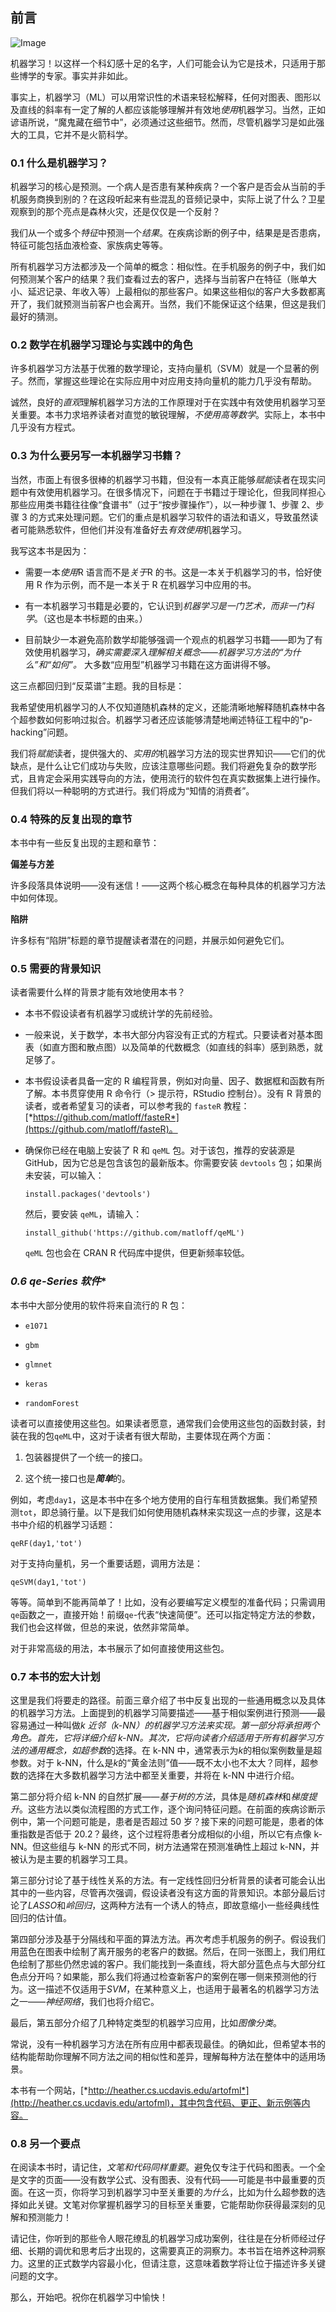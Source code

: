 ## 前言

![Image](img/common.jpg)

机器学习！以这样一个科幻感十足的名字，人们可能会认为它是技术，只适用于那些博学的专家。事实并非如此。

事实上，机器学习（ML）可以用常识性的术语来轻松解释，任何对图表、图形以及直线的斜率有一定了解的人都应该能够理解并有效地*使用*机器学习。当然，正如谚语所说，“魔鬼藏在细节中”，必须通过这些细节。然而，尽管机器学习是如此强大的工具，它并不是火箭科学。

### 0.1 什么是机器学习？

机器学习的核心是预测。一个病人是否患有某种疾病？一个客户是否会从当前的手机服务商换到别的？在这段听起来有些混乱的音频记录中，实际上说了什么？卫星观察到的那个亮点是森林火灾，还是仅仅是一个反射？

我们从一个或多个*特征*中预测一个*结果*。在疾病诊断的例子中，结果是是否患病，特征可能包括血液检查、家族病史等等。

所有机器学习方法都涉及一个简单的概念：相似性。在手机服务的例子中，我们如何预测某个客户的结果？我们查看过去的客户，选择与当前客户在特征（账单大小、延迟记录、年收入等）上最相似的那些客户。如果这些相似的客户大多数都离开了，我们就预测当前客户也会离开。当然，我们不能保证这个结果，但这是我们最好的猜测。

### 0.2 数学在机器学习理论与实践中的角色

许多机器学习方法基于优雅的数学理论，支持向量机（SVM）就是一个显著的例子。然而，掌握这些理论在实际应用中对应用支持向量机的能力几乎没有帮助。

诚然，良好的*直观*理解机器学习方法的工作原理对于在实践中有效使用机器学习至关重要。本书力求培养读者对直觉的敏锐理解，*不使用高等数学*。实际上，本书中几乎没有方程式。

### 0.3 为什么要另写一本机器学习书籍？

当然，市面上有很多很棒的机器学习书籍，但没有一本真正能够*赋能*读者在现实问题中有效使用机器学习。在很多情况下，问题在于书籍过于理论化，但我同样担心那些应用类书籍往往像“食谱书”（过于“按步骤操作”），以一种步骤 1、步骤 2、步骤 3 的方式来处理问题。它们的重点是机器学习软件的语法和语义，导致虽然读者可能熟悉软件，但他们并没有准备好去*有效使用*机器学习。

我写这本书是因为：

+   需要一本*使用*R 语言而不是*关于*R 的书。这是一本关于机器学习的书，恰好使用 R 作为示例，而不是一本关于 R 在机器学习中应用的书。

+   有一本机器学习书籍是必要的，它认识到*机器学习是一门艺术，而非一门科学*。（这也是本书标题的由来。）

+   目前缺少一本避免高阶数学却能够强调一个观点的机器学习书籍——即为了有效使用机器学习，*确实需要深入理解相关概念——机器学习方法的“为什么”和“如何”。* 大多数“应用型”机器学习书籍在这方面讲得不够。

这三点都回归到“反菜谱”主题。我的目标是：

我希望使用机器学习的人不仅知道随机森林的定义，还能清晰地解释随机森林中各个超参数如何影响过拟合。机器学习者还应该能够清楚地阐述特征工程中的“p-hacking”问题。

我们将*赋能*读者，提供强大的、*实用的*机器学习方法的现实世界知识——它们的优缺点，是什么让它们成功与失败，应该注意哪些问题。我们将避免复杂的数学形式，且肯定会采用实践导向的方法，使用流行的软件包在真实数据集上进行操作。但我们将以一种聪明的方式进行。我们将成为“知情的消费者”。

### 0.4 特殊的反复出现的章节

本书中有一些反复出现的主题和章节：

**偏差与方差**

许多段落具体说明——没有迷信！——这两个核心概念在每种具体的机器学习方法中如何体现。

**陷阱**

许多标有“陷阱”标题的章节提醒读者潜在的问题，并展示如何避免它们。

### 0.5 需要的背景知识

读者需要什么样的背景才能有效地使用本书？

+   本书不假设读者有机器学习或统计学的先前经验。

+   一般来说，关于数学，本书大部分内容没有正式的方程式。只要读者对基本图表（如直方图和散点图）以及简单的代数概念（如直线的斜率）感到熟悉，就足够了。

+   本书假设读者具备一定的 R 编程背景，例如对向量、因子、数据框和函数有所了解。本书贯穿使用 R 命令行（> 提示符，RStudio 控制台）。没有 R 背景的读者，或者希望复习的读者，可以参考我的 `fasteR` 教程：[*https://github.com/matloff/fasteR*](https://github.com/matloff/fasteR)。

+   确保你已经在电脑上安装了 R 和 `qeML` 包。对于该包，推荐的安装源是 GitHub，因为它总是包含该包的最新版本。你需要安装 `devtools` 包；如果尚未安装，可以输入：

    ```
    install.packages('devtools')
    ```

    然后，要安装 `qeML`，请输入：

    ```
    install_github('https://github.com/matloff/qeML')
    ```

    `qeML` 包也会在 CRAN R 代码库中提供，但更新频率较低。

### **0.6 qe*-Series 软件**

本书中大部分使用的软件将来自流行的 R 包：

+   `e1071`

+   `gbm`

+   `glmnet`

+   `keras`

+   `randomForest`

读者可以直接使用这些包。如果读者愿意，通常我们会使用这些包的函数封装，封装在我的包`qeML`中，这对于读者有很大帮助，主要体现在两个方面：

1.  包装器提供了一个统一的接口。

1.  这个统一接口也是***简单***的。

例如，考虑`day1`，这是本书中在多个地方使用的自行车租赁数据集。我们希望预测`tot`，即总骑行量。以下是我们如何使用随机森林来实现这一点的步骤，这是本书中介绍的机器学习话题：

```
qeRF(day1,'tot')
```

对于支持向量机，另一个重要话题，调用方法是：

```
qeSVM(day1,'tot')
```

等等。简单到不能再简单了！比如，没有必要编写定义模型的准备代码；只需调用`qe`函数之一，直接开始！前缀`qe`-代表“快速简便”。还可以指定特定方法的参数，我们也会这样做，但总的来说，依然非常简单。

对于非常高级的用法，本书展示了如何直接使用这些包。

### 0.7 本书的宏大计划

这里是我们将要走的路径。前面三章介绍了书中反复出现的一些通用概念以及具体的机器学习方法。上面提到的机器学习简要描述——基于相似案例进行预测——最容易通过一种叫做*k 近邻（k-NN）*的机器学习方法来实现。第一部分将承担两个角色。首先，它将详细介绍 k-NN。其次，它将向读者介绍适用于所有机器学习方法的通用概念，如*超参数*的选择。在 k-NN 中，通常表示为*k*的相似案例数量是超参数。对于 k-NN，什么是*k*的“黄金法则”值——既不太小也不太大？同样，超参数的选择在大多数机器学习方法中都至关重要，并将在 k-NN 中进行介绍。

第二部分将介绍 k-NN 的自然扩展——*基于树的方法*，具体是*随机森林*和*梯度提升*。这些方法以类似流程图的方式工作，逐个询问特征问题。在前面的疾病诊断示例中，第一个问题可能是，患者是否超过 50 岁？接下来的问题可能是，患者的体重指数是否低于 20.2？最终，这个过程将患者分成相似的小组，所以它有点像 k-NN。但这些组与 k-NN 的形式不同，树方法通常在预测准确性上超过 k-NN，并被认为是主要的机器学习工具。

第三部分讨论了基于线性关系的方法。有一定线性回归分析背景的读者可能会认出其中的一些内容，尽管再次强调，假设读者没有这方面的背景知识。本部分最后讨论了*LASSO*和*岭回归*，这两种方法有一个诱人的特点，即故意缩小一些经典线性回归的估计值。

第四部分涉及基于分隔线和平面的算法方法。再次考虑手机服务的例子。假设我们用蓝色在图表中绘制了离开服务的老客户的数据。然后，在同一张图上，我们用红色绘制了那些仍然忠诚的客户。我们能找到一条直线，将大部分蓝色点与大部分红色点分开吗？如果能，那么我们将通过检查新客户的案例在哪一侧来预测他的行为。这一描述不仅适用于*SVM*，在某种意义上，也适用于最著名的机器学习方法之一——*神经网络*，我们也将介绍它。

最后，第五部分介绍了几种特定类型的机器学习应用，比如*图像分类*。

常说，没有一种机器学习方法在所有应用中都表现最佳。的确如此，但希望本书的结构能帮助你理解不同方法之间的相似性和差异，理解每种方法在整体中的适用场景。

本书有一个网站，[*http://heather.cs.ucdavis.edu/artofml*](http://heather.cs.ucdavis.edu/artofml)，其中包含代码、更正、新示例等内容。

### 0.8 另一个要点

在阅读本书时，请记住，*文笔和代码同样重要*。避免仅专注于代码和图表。一个全是文字的页面——没有数学公式、没有图表、没有代码——可能是书中最重要的页面。在这一页，你将学习到机器学习中至关重要的*为什么*，比如为什么超参数的选择如此关键。文笔对你掌握机器学习的目标至关重要，它能帮助你获得最深刻的见解和预测能力！

请记住，你听到的那些令人眼花缭乱的机器学习成功案例，往往是在分析师经过仔细、长期的调优和思考后才出现的，这需要真正的洞察力。本书旨在培养这种洞察力。这里的正式数学内容最小化，但请注意，这意味着数学将让位于描述许多关键问题的文字。

那么，开始吧。祝你在机器学习中愉快！
